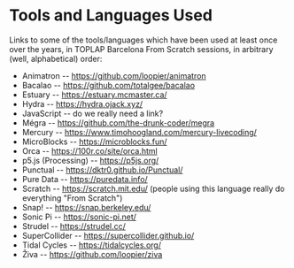 # Tools and Languages Used

Links to some of the tools/languages which have been used at least once over the years, in TOPLAP Barcelona From Scratch sessions, in arbitrary (well, alphabetical) order:

- Animatron -- https://github.com/loopier/animatron
- Bacalao -- https://github.com/totalgee/bacalao
- Estuary -- https://estuary.mcmaster.ca/
- Hydra -- https://hydra.ojack.xyz/
- JavaScript -- do we really need a link?
- Mégra -- https://github.com/the-drunk-coder/megra
- Mercury -- https://www.timohoogland.com/mercury-livecoding/
- MicroBlocks -- https://microblocks.fun/
- Orca -- https://100r.co/site/orca.html
- p5.js (Processing) -- https://p5js.org/
- Punctual -- https://dktr0.github.io/Punctual/
- Pure Data -- https://puredata.info/
- Scratch -- https://scratch.mit.edu/ (people using this language really do everything "From Scratch")
- Snap! -- https://snap.berkeley.edu/
- Sonic Pi -- https://sonic-pi.net/
- Strudel -- https://strudel.cc/
- SuperCollider -- https://supercollider.github.io/
- Tidal Cycles -- https://tidalcycles.org/
- Živa -- https://github.com/loopier/ziva
